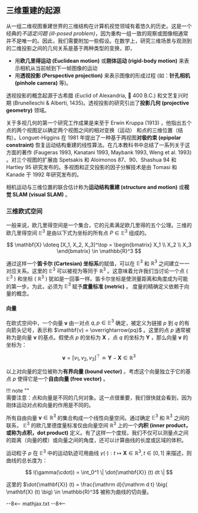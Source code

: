 ## 三维重建的起源

从一组二维视图重建世界的三维结构在计算机视觉领域有着悠久的历史。这是一个经典的*不适定问题 (ill-posed problem)*，因为重构一组一致的观察或图像相通常并不是唯一的。因此，我们需要附加一些假设。在数学上，研究三维场景与观测到的二维投影之间的几何关系是基于两种类型的变换，即，

- 用**欧几里得运动 (Euclidean motion)** 或**刚体运动 (rigid-body motion)** 来表示相机从当前帧到下一帧图像的运动
- 用**透视投影 (Perspective projection)** 来表示图像的形成过程 (如：**针孔相机 (pinhole camera)** 等)。

透视投影的概念起源于古希腊 (Euclid of Alexandria,  400 B.C.) 和文艺复兴时期 (Brunelleschi & Alberti, 1435)。透视投影的研究引出了**投影几何 (projective geometry)** 领域。

关于多视几何的第一个研究工作成果是来至于 Erwin Kruppa (1913) ，他指出五个点的两个视图足以确定两个视图之间的相对变换（运动） 和点的三维位置（结构）。Longuet-Higgins 在 1981 年提出了一种基于两视图**对极约束 (epipolar constraint)** 恢复运动结构重建的线性算法。在几本教科书中总结了一系列关于这方面的著作 (Faugeras 1993, Kanatani 1993, Maybank 1993, Weng et al. 1993) 。对三个视图的扩展由 Spetsakis 和 Aloimonos 87、90、Shashua 94 和 Hartley 95 研究发布的。多视图和正交投影的因子分解技术是由 Tomasi 和 Kanade 于 1992 年研究发布的。

相机运动与三维位置的联合估计称为**运动结构重建 (structure and motion)** 或**视觉 SLAM (visual SLAM)** 。



### 三维欧式空间

一般来说，欧几里得空间是一个集合，它的元素满足欧几里得的五个公理。三维的欧几里得空间 $\mathbb{E}^3$ 是由以下式为坐标的所有点 $P \in \mathbb{E}^3$ 组成的。

$$
\mathbf{X} \doteq [X_1, X_2, X_3]^\top = 
\begin{bmatrix} X_1 \\ X_2 \\ X_3 \end{bmatrix} \in \mathbb{R}^3
$$

通过这样一个**笛卡尔 (Cartesian) 坐标系**的赋值，可以在 $\mathbb{E}^3$ 和 $\mathbb{R}^3$ 之间建立一一对应关系。这里的 $\mathbb{E}^3$ 可以被视为等同于 $\mathbb{R}^3$ 。这意味着允许我们当讨论一个点 ( $\mathbb{E}^3$ ) 和坐标 ( $\mathbb{R}^3$ ) 犹如是一回事一样。笛卡尔坐标是使测量距离和角度成为可能的第一步。为此，必须为 $\mathbb{E}^3$ 赋予**度量标准 (metric)** 。 度量的精确定义依赖于向量的概念。

#### 向量

在欧式空间中，一个向量 $\mathbf{v}$ 由一对点 $q, p \in \mathbb{E}^3$ 确定，被定义为链接 $p$ 到 $q$ 的有向箭头记号，表示称 $\mathbf{v} = \overrightarrow{pq}$ 。这里的点 $p$ 通常被称为是向量 $\mathbf{v}$ 的基点。假使点 $p$ 的坐标为 $\mathbf{X}$ ，点 $q$ 的坐标为 $\mathbf{Y}$ ，那么向量 $\mathbf{v}$ 的坐标为：

$$
\mathbf{v} = [v_1, v_2, v_3]^\top \doteq \mathbf{Y} - \mathbf{X} \in \mathbb{R}^3
$$

以上对向量的定位被称为**有界向量 (bound vector)** 。考虑这个向量独立于它的基点 $p$ 使得它是一个**自由向量 (free vector)** 。

!!! note ""  
    需要注意：点和向量是不同的几何对象。这一点很重要，我们很快就会看到，因为刚体运动对点和向量的作用是不同的。

所有自由向量 $\mathbf{v} \in \mathbb{R}^3$ 的集合构成一个线性向量空间。通过确定 $\mathbb{E}^3$ 和 $\mathbb{R}^3$ 之间的联系， $\mathbb{E}^3$ 的欧几里德度量标准仅由向量空间 $\mathbb{R}^3$ 上的一个**内积 (inner product，或称为点积，dot product)** 定义。有了这样一个度规，我们不仅可以测量点之间的距离（向量的模）或向量之间的角度，还可以计算曲线的长度或区域的体积。

运动粒子 $p$ 在 $\mathbb{E}^3$ 中的运动轨迹可用曲线 $\gamma(\cdot) : t \mapsto \mathbf{X} \in \mathbb{R}^3, t \in [0, 1]$ 来描述，则曲线的总长度为：

$$
l(\gamma(\cdot)) = \int_0^1 \| \dot{\mathbf{X}} (t) dt \|
$$

这里的 $\dot{\mathbf{X}} (t) = \frac{\mathrm d}{\mathrm d t} \big( \mathbf{X} (t) \big) \in \mathbb{R}^3$ 被称为曲线的切向量。 









--8<--
mathjax.txt
--8<--